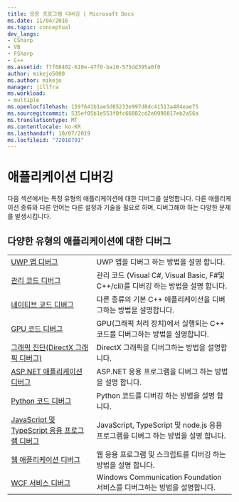 ```yaml
---
title: 응용 프로그램 디버깅 | Microsoft Docs
ms.date: 11/04/2016
ms.topic: conceptual
dev_langs:
- CSharp
- VB
- FSharp
- C++
ms.assetid: f7f08402-610e-47f0-ba10-575dd395a0f0
author: mikejo5000
ms.author: mikejo
manager: jillfra
ms.workload:
- multiple
ms.openlocfilehash: 159f641b1ae5d05233e997d8dc41513a484eae75
ms.sourcegitcommit: 535ef05b1e553f0fc66082cd2e0998817eb2a56a
ms.translationtype: MT
ms.contentlocale: ko-KR
ms.lasthandoff: 10/07/2019
ms.locfileid: "72018791"
---
```

# <a name="debugging-applications"></a>애플리케이션 디버깅
다음 섹션에서는 특정 유형의 애플리케이션에 대한 디버그를 설명합니다. 다른 애플리케이션 종류와 다른 언어는 다른 설정과 기술을 필요로 하며, 디버그해야 하는 다양한 문제를 발생시킵니다.

## <a name="debugging-for-different-types-of-applications"></a>다양한 유형의 애플리케이션에 대한 디버그

|||
|-|-|
|[UWP 앱 디버그](../debugger/debugging-windows-store-and-windows-universal-apps.md)|UWP 앱을 디버그 하는 방법을 설명 합니다.|
|[관리 코드 디버그](../debugger/debugging-managed-code.md)|관리 코드 (Visual C#, Visual Basic, F#및 C++/cli)를 디버깅 하는 방법을 설명 합니다.|
|[네이티브 코드 디버그](../debugger/debugging-native-code.md)|다른 종류의 기본 C++ 애플리케이션을 디버그하는 방법을 설명합니다.|
|[GPU 코드 디버그](../debugger/debugging-gpu-code.md)|GPU(그래픽 처리 장치)에서 실행되는 C++ 코드를 디버그하는 방법을 설명합니다.|
|[그래픽 진단(DirectX 그래픽 디버그)](/visualstudio/debugger/graphics/visual-studio-graphics-diagnostics)|DirectX 그래픽을 디버그하는 방법을 설명합니다.|
|[ASP.NET 애플리케이션 디버그](../debugger/how-to-enable-debugging-for-aspnet-applications.md)|ASP.NET 응용 프로그램을 디버그 하는 방법을 설명 합니다.|
|[Python 코드 디버그](../python/tutorial-working-with-python-in-visual-studio-step-04-debugging.md)|Python 코드를 디버깅 하는 방법을 설명 합니다.|
|[JavaScript 및 TypeScript 응용 프로그램 디버그](../javascript/debug-nodejs.md)|JavaScript, TypeScript 및 node.js 응용 프로그램을 디버그 하는 방법을 설명 합니다.|
|[웹 애플리케이션 디버그](../debugger/debugging-web-applications.md)|웹 응용 프로그램 및 스크립트를 디버깅 하는 방법을 설명 합니다.|
|[WCF 서비스 디버그](../debugger/debugging-wcf-services.md)|Windows Communication Foundation 서비스를 디버그하는 방법을 설명합니다.|
